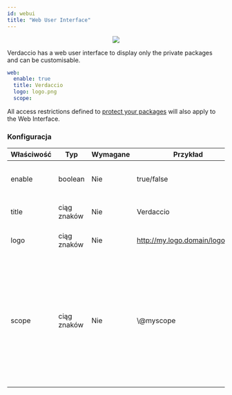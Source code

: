 ```yaml
---
id: webui
title: "Web User Interface"
---
```



<p align="center"><img src="https://github.com/verdaccio/verdaccio/blob/master/assets/gif/verdaccio_big_30.gif?raw=true"></p>

Verdaccio has a web user interface to display only the private packages and can be customisable.

```yaml
web:
  enable: true
  title: Verdaccio
  logo: logo.png
  scope:
```

All access restrictions defined to [protect your packages](protect-your-dependencies.md) will also apply to the Web Interface.

### Konfiguracja

| Właściwość | Typ         | Wymagane | Przykład                       | Wsparcie  | Opis                                                                                                                                                 |
| ---------- | ----------- | -------- | ------------------------------ | --------- | ---------------------------------------------------------------------------------------------------------------------------------------------------- |
| enable     | boolean     | Nie      | true/false                     | wszystkie | allow to display the web interface                                                                                                                   |
| title      | ciąg znaków | Nie      | Verdaccio                      | wszystkie | HTML head title description                                                                                                                          |
| logo       | ciąg znaków | Nie      | http://my.logo.domain/logo.png | wszystkie | a URI where logo is located                                                                                                                          |
| scope      | ciąg znaków | Nie      | \\@myscope                   | wszystkie | If you're using this registry for a specific module scope, specify that scope to set it in the webui instructions header (note: escape @ with \\@) |